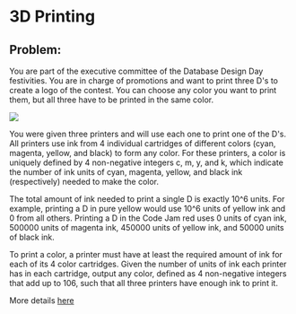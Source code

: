 # 3D Printing

## Problem:
You are part of the executive committee of the Database Design Day festivities. You are in charge of promotions and want to print three D's to create a logo of the contest. You can choose any color you want to print them, but all three have to be printed in the same color.

![](https://codejam.googleapis.com/dashboard/get_file/AQj_6U1yXmbP6Nf5PONAMbqVd5eyM5BBSbjggzDn9H6vS3ATQiqbGVrfZ0ABoAbBkn8IWocYoj1rdJim6VkTTOP4/3d_printing.png)

You were given three printers and will use each one to print one of the D's. All printers use ink from 4 individual cartridges of different colors (cyan, magenta, yellow, and black) to form any color. For these printers, a color is uniquely defined by 4 non-negative integers c, m, y, and k, which indicate the number of ink units of cyan, magenta, yellow, and black ink (respectively) needed to make the color.

The total amount of ink needed to print a single D is exactly 10^6
units. For example, printing a D in pure yellow would use 10^6 units of yellow ink and 0 from all others. Printing a D in the Code Jam red uses 0 units of cyan ink, 500000 units of magenta ink, 450000 units of yellow ink, and 50000
units of black ink.

To print a color, a printer must have at least the required amount of ink for each of its 4 color cartridges. Given the number of units of ink each printer has in each cartridge, output any color, defined as 4 non-negative integers that add up to 106, such that all three printers have enough ink to print it.

More details [here](https://codingcompetitions.withgoogle.com/codejam/round/0000000000876ff1/0000000000a4672b)